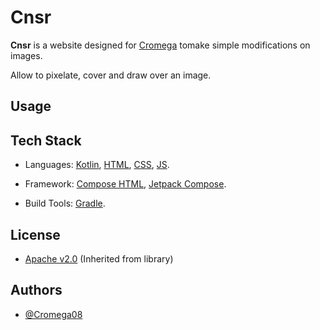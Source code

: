 # Cnsr

**Cnsr** is a website designed for [Cromega](https://www.github.com/Cromega08) tomake simple modifications on images.

Allow to pixelate, cover and draw over an image.

## Usage

## Tech Stack

- Languages: [Kotlin](https://kotlinlang.org), [HTML](https://developer.mozilla.org/en-US/docs/Web/HTML), [CSS](https://developer.mozilla.org/en-US/docs/Web/CSS), [JS](https://developer.mozilla.org/en-US/docs/Web/JavaScript/Language_overview).

- Framework: [Compose HTML](https://github.com/JetBrains/compose-multiplatform/tree/master/tutorials#html), [Jetpack Compose](https://developer.android.com/compose).

- Build Tools: [Gradle](https://gradle.org).

## License

- [Apache v2.0](http://www.apache.org/licenses/LICENSE-2.0) (Inherited from library)

## Authors

- [@Cromega08](https://www.github.com/Cromega08)
